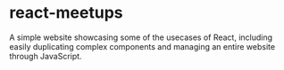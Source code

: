 # react-meetups

A simple website showcasing some of the usecases of React, including easily duplicating complex components and managing an entire website through JavaScript.
